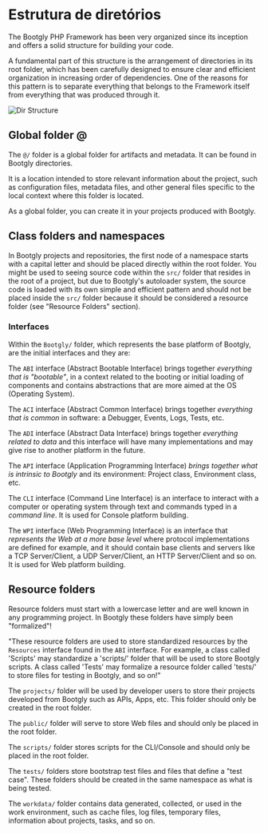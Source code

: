 # Estrutura de diretórios

The Bootgly PHP Framework has been very organized since its inception and offers a solid structure for building your code.

A fundamental part of this structure is the arrangement of directories in its root folder, which has been carefully designed to ensure clear and efficient organization in increasing order of dependencies. One of the reasons for this pattern is to separate everything that belongs to the Framework itself from everything that was produced through it.

![Dir Structure](images/pages/Bootgly/basic/directory_structure-bootgly3.png)

## Global folder @

The `@/` folder is a global folder for artifacts and metadata. It can be found in Bootgly directories.

It is a location intended to store relevant information about the project, such as configuration files, metadata files, and other general files specific to the local context where this folder is located.

As a global folder, you can create it in your projects produced with Bootgly.

## Class folders and namespaces

In Bootgly projects and repositories, the first node of a namespace starts with a capital letter and should be placed directly within the root folder. You might be used to seeing source code within the `src/` folder that resides in the root of a project, but due to Bootgly's autoloader system, the source code is loaded with its own simple and efficient pattern and should not be placed inside the `src/` folder because it should be considered a resource folder (see "Resource Folders" section).

### Interfaces

Within the `Bootgly/` folder, which represents the base platform of Bootgly, are the initial interfaces and they are:

The `ABI` interface (Abstract Bootable Interface) brings together _everything that is "bootable"_, in a context related to the booting or initial loading of components and contains abstractions that are more aimed at the OS (Operating System).

The `ACI` interface (Abstract Common Interface) brings together _everything that is common_ in software: a Debugger, Events, Logs, Tests, etc.

The `ADI` interface (Abstract Data Interface) brings together _everything related to data_ and this interface will have many implementations and may give rise to another platform in the future.

The `API` interface (Application Programming Interface) _brings together what is intrinsic to Bootgly_ and its environment: Project class, Environment class, etc.

The `CLI` interface (Command Line Interface) is an interface to interact with a computer or operating system through text and commands typed in a _command line_. It is used for Console platform building.

The `WPI` interface (Web Programming Interface) is an interface that _represents the Web at a more base level_ where protocol implementations are defined for example, and it should contain base clients and servers like a TCP Server/Client, a UDP Server/Client, an HTTP Server/Client and so on. It is used for Web platform building.

## Resource folders

Resource folders must start with a lowercase letter and are well known in any programming project. In Bootgly these folders have simply been "formalized"!

"These resource folders are used to store standardized resources by the `Resources` interface found in the `ABI` interface. For example, a class called 'Scripts' may standardize a 'scripts/' folder that will be used to store Bootgly scripts. A class called 'Tests' may formalize a resource folder called 'tests/' to store files for testing in Bootgly, and so on!"

The `projects/` folder will be used by developer users to store their projects developed from Bootgly such as APIs, Apps, etc. This folder should only be created in the root folder.

The `public/` folder will serve to store Web files and should only be placed in the root folder.

The `scripts/` folder stores scripts for the CLI/Console and should only be placed in the root folder.

The `tests/` folders store bootstrap test files and files that define a "test case". These folders should be created in the same namespace as what is being tested.

The `workdata/` folder contains data generated, collected, or used in the work environment, such as cache files, log files, temporary files, information about projects, tasks, and so on.
